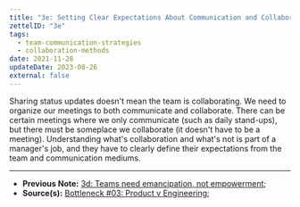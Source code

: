 ```yaml
---
title: "3e: Setting Clear Expectations About Communication and Collaboration"
zettelID: "3e"
tags:
  - team-communication-strategies
  - collaboration-methods
date: 2021-11-28
updateDate: 2023-08-26
external: false
---
```


Sharing status updates doesn't mean the team is collaborating. We need to organize our meetings to both communicate and collaborate. There can be certain meetings where we only communicate (such as daily stand-ups), but there must be someplace we collaborate (it doesn't have to be a meeting). Understanding what's collaboration and what's not is part of a manager's job, and they have to clearly define their expectations from the team and communication mediums.

---

- **Previous Note:** [3d: Teams need emancipation, not empowerment](/notes/3d/);
- **Source(s):** [Bottleneck #03: Product v Engineering](https://martinfowler.com/articles/bottlenecks-of-scaleups/03-product-v-engineering.html);
